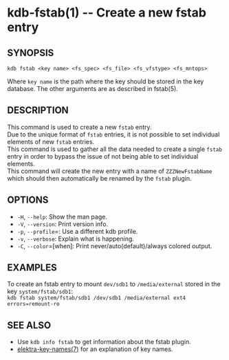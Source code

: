 kdb-fstab(1) -- Create a new fstab entry
========================================

## SYNOPSIS

`kdb fstab <key name> <fs_spec> <fs_file> <fs_vfstype> <fs_mntops>`

Where `key name` is the path where the key should be stored in the key database.
The other arguments are as described in fstab(5).


## DESCRIPTION

This command is used to create a new `fstab` entry.  
Due to the unique format of `fstab` entries, it is not possible to set individual elements of new `fstab` entries.  
This command is used to gather all the data needed to create a single `fstab` entry in order to bypass the issue of not being able to set individual elements.  
This command will create the new entry with a name of `ZZZNewFstabName` which should then automatically be renamed by the `fstab` plugin.  


## OPTIONS

- `-H`, `--help`:
  Show the man page.
- `-V`, `--version`:
  Print version info.
- `-p`, `--profile`=<profile>:
  Use a different kdb profile.
- `-v`, `--verbose`:
  Explain what is happening.
- `-C`, `--color`=[when]:
  Print never/auto(default)/always colored output.


## EXAMPLES

To create an fstab entry to mount `dev/sdb1` to `/media/external` stored in the key `system/fstab/sdb1`:  
`kdb fstab system/fstab/sdb1 /dev/sdb1 /media/external ext4 errors=remount-ro`


## SEE ALSO

- Use `kdb info fstab` to get information about the fstab plugin.
- [elektra-key-names(7)](elektra-key-names.md) for an explanation of key names.
